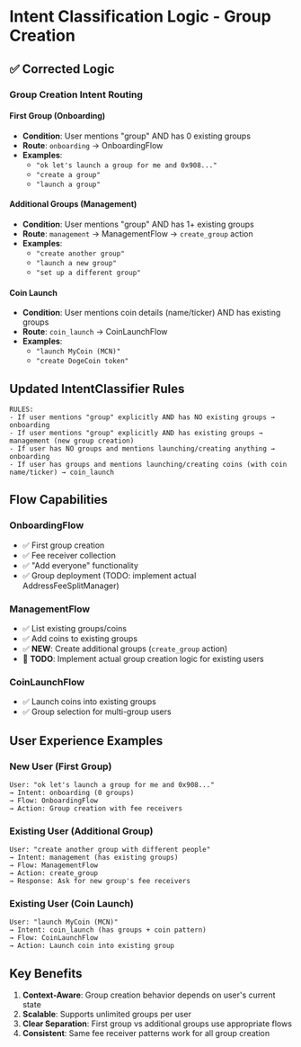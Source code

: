 # Intent Classification Logic - Group Creation

## ✅ **Corrected Logic**

### **Group Creation Intent Routing**

#### **First Group (Onboarding)**
- **Condition**: User mentions "group" AND has 0 existing groups
- **Route**: `onboarding` → OnboardingFlow
- **Examples**: 
  - `"ok let's launch a group for me and 0x908..."`
  - `"create a group"`
  - `"launch a group"`

#### **Additional Groups (Management)**
- **Condition**: User mentions "group" AND has 1+ existing groups  
- **Route**: `management` → ManagementFlow → `create_group` action
- **Examples**:
  - `"create another group"`
  - `"launch a new group"`
  - `"set up a different group"`

#### **Coin Launch**
- **Condition**: User mentions coin details (name/ticker) AND has existing groups
- **Route**: `coin_launch` → CoinLaunchFlow
- **Examples**:
  - `"launch MyCoin (MCN)"`
  - `"create DogeCoin token"`

## **Updated IntentClassifier Rules**

```
RULES:
- If user mentions "group" explicitly AND has NO existing groups → onboarding
- If user mentions "group" explicitly AND has existing groups → management (new group creation)
- If user has NO groups and mentions launching/creating anything → onboarding
- If user has groups and mentions launching/creating coins (with coin name/ticker) → coin_launch
```

## **Flow Capabilities**

### **OnboardingFlow**
- ✅ First group creation
- ✅ Fee receiver collection
- ✅ "Add everyone" functionality
- ✅ Group deployment (TODO: implement actual AddressFeeSplitManager)

### **ManagementFlow** 
- ✅ List existing groups/coins
- ✅ Add coins to existing groups
- ✅ **NEW**: Create additional groups (`create_group` action)
- 🚧 **TODO**: Implement actual group creation logic for existing users

### **CoinLaunchFlow**
- ✅ Launch coins into existing groups
- ✅ Group selection for multi-group users

## **User Experience Examples**

### **New User (First Group)**
```
User: "ok let's launch a group for me and 0x908..."
→ Intent: onboarding (0 groups)
→ Flow: OnboardingFlow
→ Action: Group creation with fee receivers
```

### **Existing User (Additional Group)**
```
User: "create another group with different people"  
→ Intent: management (has existing groups)
→ Flow: ManagementFlow
→ Action: create_group
→ Response: Ask for new group's fee receivers
```

### **Existing User (Coin Launch)**
```
User: "launch MyCoin (MCN)"
→ Intent: coin_launch (has groups + coin pattern)
→ Flow: CoinLaunchFlow  
→ Action: Launch coin into existing group
```

## **Key Benefits**

1. **Context-Aware**: Group creation behavior depends on user's current state
2. **Scalable**: Supports unlimited groups per user
3. **Clear Separation**: First group vs additional groups use appropriate flows
4. **Consistent**: Same fee receiver patterns work for all group creation 